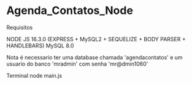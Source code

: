 # Agenda_Contatos_Node
Requisitos

NODE JS 16.3.0 (EXPRESS + MySQL2 + SEQUELIZE + BODY PARSER + HANDLEBARS)
MySQL 8.0

Nota
    é necessario ter uma database chamada 'agendacontatos'
    e um usuario do banco 'mradmin' com senha 'mr@dmin1060'

Terminal
    node main.js